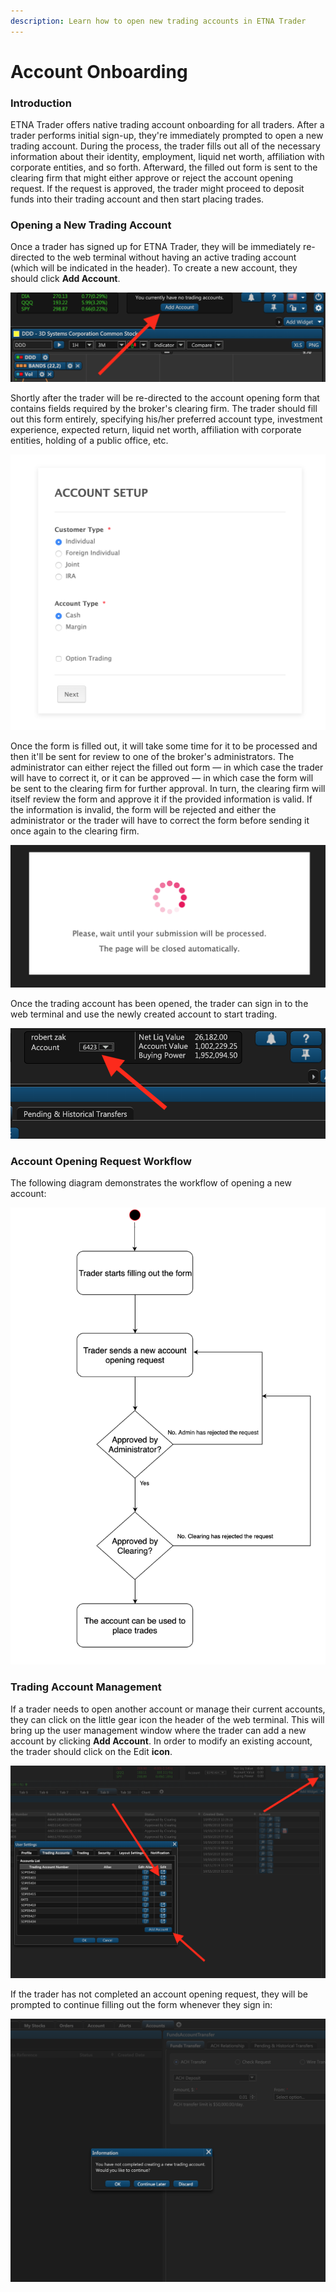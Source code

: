 ```yaml
---
description: Learn how to open new trading accounts in ETNA Trader
---
```


# Account Onboarding

### Introduction

ETNA Trader offers native trading account onboarding for all traders. After a trader performs initial sign-up, they're immediately prompted to open a new trading account. During the process, the trader fills out all of the necessary information about their identity, employment, liquid net worth, affiliation with corporate entities, and so forth. Afterward, the filled out form is sent to the clearing firm that might either approve or reject the account opening request. If the request is approved, the trader might proceed to deposit funds into their trading account and then start placing trades.

### Opening a New Trading Account

Once a trader has signed up for ETNA Trader, they will be immediately re-directed to the web terminal without having an active trading account \(which will be indicated in the header\). To create a new account, they should click **Add Account**.

![](../../../.gitbook/assets/screenshot-2019-10-16-at-18.31.11.png)

Shortly after the trader will be re-directed to the account opening form that contains fields required by the broker's clearing firm. The trader should fill out this form entirely, specifying his/her preferred account type, investment experience, expected return, liquid net worth, affiliation with corporate entities, holding of a public office, etc.

![](../../../.gitbook/assets/screenshot-2019-10-16-at-20.07.04.png)

Once the form is filled out, it will take some time for it to be processed and then it'll be sent for review to one of the broker's administrators. The administrator can either reject the filled out form — in which case the trader will have to correct it, or it can be approved — in which case the form will be sent to the clearing firm for further approval. In turn, the clearing firm will itself review the form and approve it if the provided information is valid. If the information is invalid, the form will be rejected and either the administrator or the trader will have to correct the form before sending it once again to the clearing firm.

![](../../../.gitbook/assets/screenshot-2019-10-17-at-16.05.20.png)

Once the trading account has been opened, the trader can sign in to the web terminal and use the newly created account to start trading.

![](../../../.gitbook/assets/screenshot-2019-10-17-at-17.35.32.png)

### Account Opening Request Workflow

The following diagram demonstrates the workflow of opening a new account:

![](../../../.gitbook/assets/screenshot-2019-10-17-at-17.27.01.png)

### Trading Account Management

If a trader needs to open another account or manage their current accounts, they can click on the little gear icon the header of the web terminal. This will bring up the user management window where the trader can add a new account by clicking **Add Account**. In order to modify an existing account, the trader should click on the Edit **icon**.

![](../../../.gitbook/assets/screenshot-2019-10-17-at-19.11.01.png)

If the trader has not completed an account opening request, they will be prompted to continue filling out the form whenever they sign in:

![](../../../.gitbook/assets/screenshot-2019-10-17-at-19.17.17.png)

